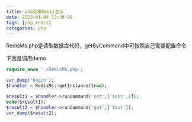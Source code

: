 ```yaml
---
title: php连接Redis主从
date: 2022-01-04 13:38:25
tags: [php,redis]
categories: php
---
```


RedisMs.php是读取数据库代码，getByCommand中可按照自己需要配置命令

下面是调用demo

```php
require_once './RedisMs.php';

var_dump('begin');
$handler = RedisMs::getInstance(true);

$result1 = $handler->runCommand('set',['test',1]);
echo($result1);
$result2 = $handler->runCommand('get',['test']);
var_dump($result2);
```